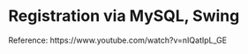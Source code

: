 <h1>Registration via MySQL, Swing</h1>
<p><span>Reference: </span>https://www.youtube.com/watch?v=nIQatIpL_GE</p>